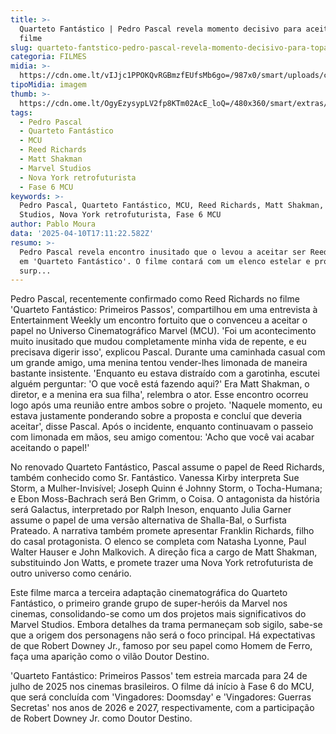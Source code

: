 ```yaml
---
title: >-
  Quarteto Fantástico | Pedro Pascal revela momento decisivo para aceitar o
  filme
slug: quarteto-fantstico-pedro-pascal-revela-momento-decisivo-para-topar-o-filme
categoria: FILMES
midia: >-
  https://cdn.ome.lt/vIJjc1PPOKQvRGBmzfEUfsMb6go=/987x0/smart/uploads/conteudo/fotos/OMELETE_CAPA_-_2025-04-10T134940.109.png
tipoMidia: imagem
thumb: >-
  https://cdn.ome.lt/OgyEzysypLV2fp8KTm02AcE_loQ=/480x360/smart/extras/conteudos/omelete_THUMB_-_2025-04-10T135012.955.png
tags:
  - Pedro Pascal
  - Quarteto Fantástico
  - MCU
  - Reed Richards
  - Matt Shakman
  - Marvel Studios
  - Nova York retrofuturista
  - Fase 6 MCU
keywords: >-
  Pedro Pascal, Quarteto Fantástico, MCU, Reed Richards, Matt Shakman, Marvel
  Studios, Nova York retrofuturista, Fase 6 MCU
author: Pablo Moura
data: '2025-04-10T17:11:22.582Z'
resumo: >-
  Pedro Pascal revela encontro inusitado que o levou a aceitar ser Reed Richards
  em 'Quarteto Fantástico'. O filme contará com um elenco estelar e promete
  surp...
---
```


Pedro Pascal, recentemente confirmado como Reed Richards no filme 'Quarteto Fantástico: Primeiros Passos', compartilhou em uma entrevista à Entertainment Weekly um encontro fortuito que o convenceu a aceitar o papel no Universo Cinematográfico Marvel (MCU). 'Foi um acontecimento muito inusitado que mudou completamente minha vida de repente, e eu precisava digerir isso', explicou Pascal. Durante uma caminhada casual com um grande amigo, uma menina tentou vender-lhes limonada de maneira bastante insistente. 'Enquanto eu estava distraído com a garotinha, escutei alguém perguntar: 'O que você está fazendo aqui?' Era Matt Shakman, o diretor, e a menina era sua filha', relembra o ator. Esse encontro ocorreu logo após uma reunião entre ambos sobre o projeto. 'Naquele momento, eu estava justamente ponderando sobre a proposta e concluí que deveria aceitar', disse Pascal. Após o incidente, enquanto continuavam o passeio com limonada em mãos, seu amigo comentou: 'Acho que você vai acabar aceitando o papel!'

No renovado Quarteto Fantástico, Pascal assume o papel de Reed Richards, também conhecido como Sr. Fantástico. Vanessa Kirby interpreta Sue Storm, a Mulher-Invisível; Joseph Quinn é Johnny Storm, o Tocha-Humana; e Ebon Moss-Bachrach será Ben Grimm, o Coisa. O antagonista da história será Galactus, interpretado por Ralph Ineson, enquanto Julia Garner assume o papel de uma versão alternativa de Shalla-Bal, o Surfista Prateado. A narrativa também promete apresentar Franklin Richards, filho do casal protagonista. O elenco se completa com Natasha Lyonne, Paul Walter Hauser e John Malkovich. A direção fica a cargo de Matt Shakman, substituindo Jon Watts, e promete trazer uma Nova York retrofuturista de outro universo como cenário.

Este filme marca a terceira adaptação cinematográfica do Quarteto Fantástico, o primeiro grande grupo de super-heróis da Marvel nos cinemas, consolidando-se como um dos projetos mais significativos do Marvel Studios. Embora detalhes da trama permaneçam sob sigilo, sabe-se que a origem dos personagens não será o foco principal. Há expectativas de que Robert Downey Jr., famoso por seu papel como Homem de Ferro, faça uma aparição como o vilão Doutor Destino.

'Quarteto Fantástico: Primeiros Passos' tem estreia marcada para 24 de julho de 2025 nos cinemas brasileiros. O filme dá início à Fase 6 do MCU, que será concluída com 'Vingadores: Doomsday' e 'Vingadores: Guerras Secretas' nos anos de 2026 e 2027, respectivamente, com a participação de Robert Downey Jr. como Doutor Destino.
